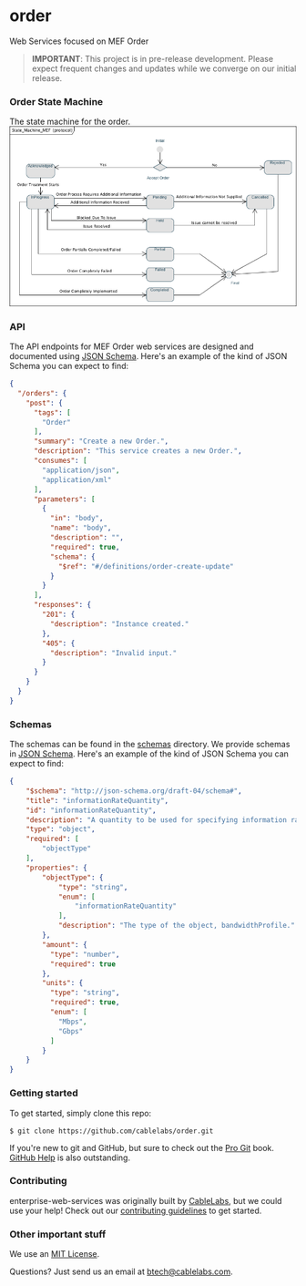 
# order
Web Services focused on MEF Order

> **IMPORTANT**: This project is in pre-release development. Please expect frequent changes and updates while we converge on our initial release.

### Order State Machine
The state machine for the order.
![Order State Machine](MEF_OrderStateDiagram.png)

### API
The API endpoints for MEF Order web services are designed and documented using [JSON Schema](http://json-schema.org/). Here's an example of the kind of JSON Schema you can expect to find:

``` JSON
{
  "/orders": {
    "post": {
      "tags": [
        "Order"
      ],
      "summary": "Create a new Order.",
      "description": "This service creates a new Order.",
      "consumes": [
        "application/json",
        "application/xml"
      ],
      "parameters": [
        {
          "in": "body",
          "name": "body",
          "description": "",
          "required": true,
          "schema": {
            "$ref": "#/definitions/order-create-update"
          }
        }
      ],
      "responses": {
        "201": {
          "description": "Instance created."
        },
        "405": {
          "description": "Invalid input."
        }
      }
    }
  }
}
```

### Schemas
The schemas can be found in the [schemas](schemas) directory. We provide schemas in [JSON Schema](http://json-schema.org/). Here's an example of the kind of JSON Schema you can expect to find:

``` JSON
{
    "$schema": "http://json-schema.org/draft-04/schema#",
    "title": "informationRateQuantity",
    "id": "informationRateQuantity",
    "description": "A quantity to be used for specifying information rates.",
    "type": "object",
    "required": [
        "objectType"
    ],
    "properties": {
        "objectType": {
            "type": "string",
            "enum": [
                "informationRateQuantity"
            ],
            "description": "The type of the object, bandwidthProfile."
        },
        "amount": {
          "type": "number",
          "required": true
        },
        "units": {
          "type": "string",
          "required": true,
          "enum": [
            "Mbps",
            "Gbps"
          ]
        }
    }
}
```

### Getting started
To get started, simply clone this repo:

```
$ git clone https://github.com/cablelabs/order.git
```

If you're new to git and GitHub, but sure to check out the [Pro Git](https://git-scm.com/book/en/v2) book. [GitHub Help](https://help.github.com/) is also outstanding.

### Contributing
enterprise-web-services was originally built by [CableLabs](http://cablelabs.com/), but we could use your help! Check out our [contributing guidelines](CONTRIBUTING.md) to get started.

### Other important stuff
We use an [MIT License](LICENSE).

Questions? Just send us an email at btech@cablelabs.com.
